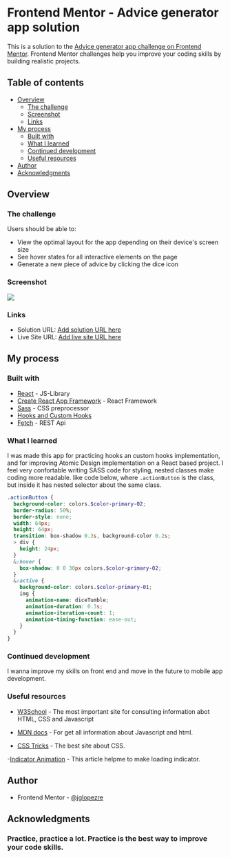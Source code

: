 # Frontend Mentor - Advice generator app solution

This is a solution to the [Advice generator app challenge on Frontend Mentor](https://www.frontendmentor.io/challenges/advice-generator-app-QdUG-13db). Frontend Mentor challenges help you improve your coding skills by building realistic projects.

## Table of contents

- [Overview](#overview)
  - [The challenge](#the-challenge)
  - [Screenshot](#screenshot)
  - [Links](#links)
- [My process](#my-process)
  - [Built with](#built-with)
  - [What I learned](#what-i-learned)
  - [Continued development](#continued-development)
  - [Useful resources](#useful-resources)
- [Author](#author)
- [Acknowledgments](#acknowledgments)


## Overview

### The challenge

Users should be able to:

- View the optimal layout for the app depending on their device's screen size
- See hover states for all interactive elements on the page
- Generate a new piece of advice by clicking the dice icon

### Screenshot

![](./screenshot)


### Links

- Solution URL: [Add solution URL here](https://your-solution-url.com)
- Live Site URL: [Add live site URL here](https://your-live-site-url.com)

## My process

### Built with

- [React](https://create-react-app.dev/) - JS-Library
- [Create React App Framework](https://create-react-app.dev/) - React Framework
- [Sass](https://sass-lang.com/) - CSS preprocessor
- [Hooks and Custom Hooks](https://reactjs.org/docs/hooks-intro.html)
- [Fetch](https://developer.mozilla.org/en-US/docs/Web/API/Fetch_API) - REST Api


### What I learned

 I was made this app for practicing hooks an custom hooks implementation, and for improving Atomic Design implementation on a React based project.
I feel very confortable writing SASS code for styling, nested classes make coding more readable. like code below, where ```.actionButton``` is the class, but inside it has nested selector about the same class.


```scss
.actionButton {
  background-color: colors.$color-primary-02;
  border-radius: 50%;
  border-style: none;
  width: 64px;
  height: 64px;
  transition: box-shadow 0.3s, background-color 0.2s;
  > div {
    height: 24px;
  }
  &:hover {
    box-shadow: 0 0 30px colors.$color-primary-02;
  }
  &:active {
    background-color: colors.$color-primary-01;
    img {
      animation-name: diceTumble;
      animation-duration: 0.3s;
      animation-iteration-count: 1;
      animation-timing-function: ease-out;
    }
  }
}
```

### Continued development

I wanna improve my skills on front end and move in the future to mobile app development.

### Useful resources

- [W3School](https://www.w3schools.com/) - The most important site for consulting information abot HTML, CSS and Javascript

- [MDN docs](https://developer.mozilla.org/en-US/) - For get all information about Javascript and html. 

- [CSS Tricks](https://css-tricks.com/) - The best site about CSS. 

-[Indicator Animation](https://medium.com/swlh/9-different-css-only-loading-indicator-animation-5d9f2c57a33a) - This article helpme to make loading indicator.

## Author

- Frontend Mentor - [@jglopezre](https://www.frontendmentor.io/profile/jglopezre)


## Acknowledgments

### **Practice, practice a lot. Practice is the best way to improve your code skills**.


